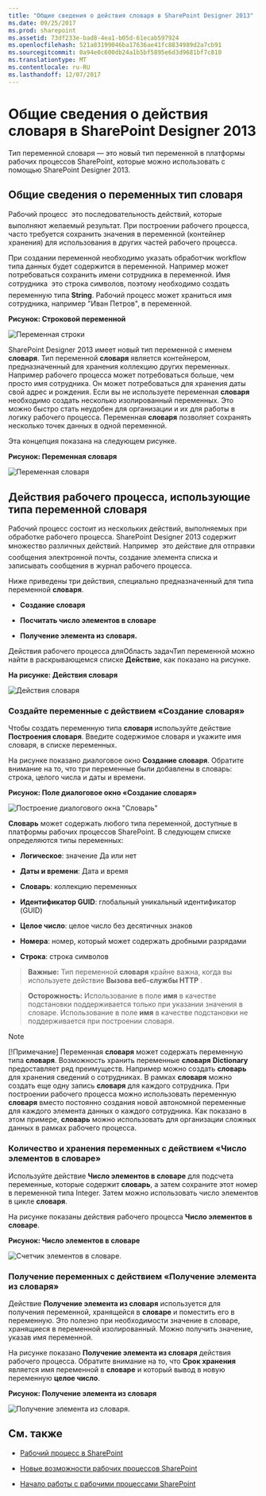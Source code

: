 ```yaml
---
title: "Общие сведения о действия словаря в SharePoint Designer 2013"
ms.date: 09/25/2017
ms.prod: sharepoint
ms.assetid: 73df233e-bad8-4ea1-b05d-61ecab597924
ms.openlocfilehash: 521a83199046ba17636ae41fc8834989d2a7cb91
ms.sourcegitcommit: 0a94e0c600db24a1b5bf5895e6d3d9681bf7c810
ms.translationtype: MT
ms.contentlocale: ru-RU
ms.lasthandoff: 12/07/2017
---
```

# <a name="understanding-dictionary-actions-in-sharepoint-designer-2013"></a>Общие сведения о действия словаря в SharePoint Designer 2013
Тип переменной словаря — это новый тип переменной в платформы рабочих процессов SharePoint, которые можно использовать с помощью SharePoint Designer 2013. 

   

## <a name="understanding-the-dictionary-variable-type"></a>Общие сведения о переменных тип словаря
<a name="section1"> </a>

Рабочий процесс  это последовательность действий, которые выполняют желаемый результат. При построении рабочего процесса, часто требуется сохранить значения в переменной (контейнер хранения) для использования в других частей рабочего процесса.
  
    
    
При создании переменной необходимо указать обработчик workflow типа данных будет содержится в переменной. Например может потребоваться сохранить имени сотрудника в переменной. Имя сотрудника  это строка символов, поэтому необходимо создать переменную типа **String**. Рабочий процесс может храниться имя сотрудника, например "Иван Петров", в переменной. 
  
    
    

**Рисунок: Строковой переменной**

  
    
    

  
    
    
![Переменная строки](../images/SPD-Dictionary-1a.png)
  
    
    
SharePoint Designer 2013 имеет новый тип переменной с именем **словаря**. Тип переменной **словаря** является контейнером, предназначенный для хранения коллекцию других переменных. Например рабочего процесса может потребоваться больше, чем просто имя сотрудника. Он может потребоваться для хранения даты свой адрес и рождения. Если вы не используете переменная **словаря** необходимо создать несколько изолированный переменных. Это можно быстро стать неудобен для организации и их для работы в логику рабочего процесса. Переменная **словаря** позволяет сохранять несколько точек данных в одной переменной.
  
    
    
Эта концепция показана на следующем рисунке.
  
    
    

**Рисунок: Переменная словаря**

  
    
    

  
    
    
![Переменная словаря](../images/SPD15-Dictionary-1b.png)
  
    
    

  
    
    

  
    
    

## <a name="workflow-actions-that-use-the-dictionary-variable-type"></a>Действия рабочего процесса, использующие типа переменной словаря
<a name="section2"> </a>

Рабочий процесс состоит из нескольких действий, выполняемых при обработке рабочего процесса. SharePoint Designer 2013 содержит множество различных действий. Например  это действие для отправки сообщения электронной почты, создание элемента списка и записывать сообщения в журнал рабочего процесса.
  
    
    
Ниже приведены три действия, специально предназначенный для типа переменной **словаря**.
  
    
    

- **Создание словаря**
    
  
- **Посчитать число элементов в словаре**
    
  
- **Получение элемента из словаря.**
    
  
Действия рабочего процесса дляОбласть задачТип переменной можно найти в раскрывающемся списке **Действие**, как показано на рисунке.
  
    
    

**На рисунке: Действия словаря**

  
    
    

  
    
    
![Действия словаря](../images/SPD15-Dictionary-2.png)
  
    
    

### <a name="create-variables-with-the-build-dictionary-action"></a>Создайте переменные с действием «Создание словаря»

Чтобы создать переменную типа **словаря** используйте действие **Построения словаря**. Введите содержимое словаря и укажите имя словаря, в списке переменных.
  
    
    
На рисунке показано диалоговое окно **Создание словаря**. Обратите внимание на то, что три переменные были добавлены в словарь: строка, целого числа и даты и времени.
  
    
    

**Рисунок: Поле диалоговое окно «Создание словаря»**

  
    
    

  
    
    
![Построение диалогового окна "Словарь"](../images/SPD15-BuildADictionaryDialog.png)
  
    
    
**Словарь** может содержать любого типа переменной, доступные в платформы рабочих процессов SharePoint. В следующем списке определяются типы переменных:
  
    
    

- **Логическое**: значение Да или нет
    
  
- **Даты и времени**: Дата и время
    
  
- **Словарь**: коллекцию переменных
    
  
- **Идентификатор GUID**: глобальный уникальный идентификатор (GUID)
    
  
- **Целое число**: целое число без десятичных знаков
    
  
- **Номера**: номер, который может содержать дробными разрядами
    
  
- **Строка**: строка символов
    
  

    
> **Важные:** Тип переменной **словаря** крайне важна, когда вы используете действие **Вызова веб-службы HTTP** .
  
    
    


    
> **Осторожность:** Использование в поле **имя** в качестве подстановки поддерживается только при указании значения в словаре. Использование в поле **имя** в качестве подстановки не поддерживается при построении словаря.
  
> [!NOTE] 
> [!Примечание] Переменная **словаря** может содержать переменную типа **словаря**. Возможность хранить переменные **словаря** **Dictionary** предоставляет ряд преимуществ. Например можно создать **словарь** для хранения сведений о сотрудниках. В рамках **словаря** можно создать еще одну запись **словаря** для каждого сотрудника. При построении рабочего процесса можно использовать переменную **словаря** вместо постоянно создания новой автономной переменные для каждого элемента данных о каждого сотрудника. Как показано в этом примере, **словарь** можно использовать для организации сложных данных в рамках рабочего процесса.
  
    
    


### <a name="count-and-store-variables-with-the-count-items-in-a-dictionary-action"></a>Количество и хранения переменных с действием «Число элементов в словаре»

Используйте действие **Число элементов в словаре** для подсчета переменные, которые содержит **словарь**, а затем сохраните этот номер в переменной типа Integer. Затем можно использовать число элементов в цикле **словаря**.
  
    
    
На рисунке показаны действия рабочего процесса **Число элементов в словаре**.
  
    
    

**Рисунок: Число элементов в словаре**

  
    
    

  
    
    
![Счетчик элементов в словаре.](../images/SPD15-CountItemsInDictionary.png)
  
    
    

  
    
    

  
    
    

### <a name="retrieve-variables-with-the-get-an-item-from-a-dictionary-action"></a>Получение переменных с действием «Получение элемента из словаря»

Действие **Получение элемента из словаря** используется для получения переменной, хранящейся в **словаре** и поместить его в переменную. Это полезно при необходимости значение в словаре, хранящиеся в переменной изолированный. Можно получить значение, указав имя переменной.
  
    
    
На рисунке показано **Получение элемента из словаря** действия рабочего процесса. Обратите внимание на то, что **Срок хранения** является имя переменной в **словаре** и который вывод в новую переменную **целое число**.
  
    
    

**Рисунок: Получение элемента из словаря**

  
    
    

  
    
    
![Получение элемента из словаря.](../images/SPD15-GetAnItemFromDictionary.png)
  
    
    

  
    
    

  
    
    

## <a name="see-also"></a>См. также
<a name="bk_addresources"> </a>


-  [Рабочий процесс в SharePoint](http://technet.microsoft.com/en-us/sharepoint/jj556245.aspx)
    
  
-  [Новые возможности рабочих процессов SharePoint](http://msdn.microsoft.com/library/6ab8a28b-fa2f-4530-8b55-a7f663bf15ea.aspx)
    
  
-  [Начало работы с рабочими процессами SharePoint](http://msdn.microsoft.com/library/cc73be76-a329-449f-90ab-86822b1c2ee8.aspx)
    
  

  
    
    

